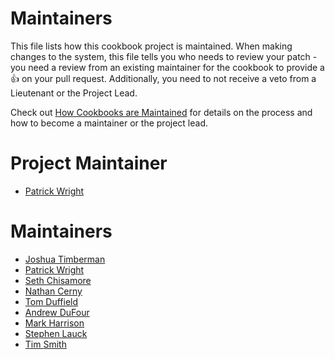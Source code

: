 <!-- This is a generated file. Please do not edit directly -->

# Maintainers

This file lists how this cookbook project is maintained. When making changes to the system, this file tells you who needs to review your patch - you need a review from an existing maintainer for the cookbook to provide a :+1: on your pull request. Additionally, you need to not receive a veto from a Lieutenant or the Project Lead.

Check out [How Cookbooks are Maintained](https://github.com/chef-cookbooks/community_cookbook_documentation/blob/master/CONTRIBUTING.MD) for details on the process and how to become a maintainer or the project lead.

# Project Maintainer
* [Patrick Wright](https://github.com/wrightp)

# Maintainers
* [Joshua Timberman](https://github.com/jtimberman)
* [Patrick Wright](https://github.com/wrightp)
* [Seth Chisamore](https://github.com/schisamo)
* [Nathan Cerny](https://github.com/ncerny)
* [Tom Duffield](https://github.com/tduffield)
* [Andrew DuFour](https://github.com/andrew-dufour)
* [Mark Harrison](https://github.com/mivok)
* [Stephen Lauck](https://github.com/stephenlauck)
* [Tim Smith](https://github.com/tas50)
